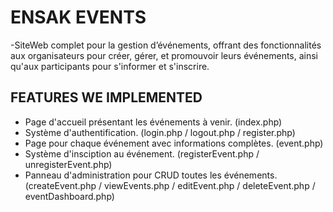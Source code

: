 # ENSAK EVENTS

-SiteWeb complet pour la gestion d’événements, offrant des fonctionnalités aux organisateurs pour créer, gérer, et promouvoir leurs événements, ainsi qu'aux participants pour s'informer et s'inscrire.

## FEATURES WE IMPLEMENTED

- Page d'accueil présentant les événements à venir. (index.php)
- Système d'authentification. (login.php / logout.php / register.php)
- Page pour chaque événement avec informations complètes. (event.php)
- Système d'insciption au événement. (registerEvent.php / unregisterEvent.php)
- Panneau d'administration pour CRUD toutes les événements. (createEvent.php / viewEvents.php / editEvent.php / deleteEvent.php / eventDashboard.php)
